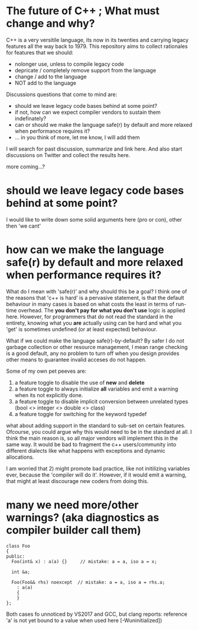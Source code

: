 # The future of C++ ; What must change and why?

C++ is a very versitile language, its now in its twenties and carrying legacy features all the way back to 1979.
This repository aims to collect rationales for features that we should:

* nolonger use, unless to compile legacy code
* depricate / completely remove support from the language
* change / add to the language
* NOT add to the language

Discussions questions that come to mind are:
* should we leave legacy code bases behind at some point? 
* if not, how can we expect compiler vendors to sustain them indefinately?
* can or should we make the language safe(r) by default and more relaxed when performance requires it?
* ... in you think of more, let me know, I will add them

I will search for past discussion, summarize and link here.
And also start discussions on Twitter and collect the results here.

more coming...?

# should we leave legacy code bases behind at some point?

I would like to write down some solid arguments here (pro or con), other then 'we cant'

# how can we make the language safe(r) by default and more relaxed when performance requires it?

What do I mean with 'safe(r)' and why should this be a goal?
I think one of the reasons that 'c++ is hard' is a pervasive statement, is that the default behaviour in many cases is based on what costs the least in terms of run-time overhead. The **you don't pay for what you don't use** logic is applied here. However, for programmers that do not read the standard in the entirety, knowing what you **are** actually using can be hard and what you 'get' is sometimes undefined (or at least expected) behaviour.

What if we could make the language safe(r)-by-default? By safer I do not garbage collection or other resource management, I mean range checking is a good default, any no problem to turn off when you design provides other means to guarantee invalid acceses do not happen.

Some of my own pet peeves are:

1) a feature toggle to disable the use of **new** and **delete** 
2) a feature toggle to always initialize **all** variables and emit a warning when its not explicitly done.
3) a feature toggle to disable implicit conversion between unrelated types (bool <> integer <> double <> class)
4) a feature toggle for switching for the keyword typedef

what about adding support in the standard to sub-set on certain features.
Ofcourse, you could argue why this would need to be in the standard at all. I think the main reason is, 
so all major vendors will implement this in the same way. It would be bad to fragment the c++ users/community into different dialects like what happens with exceptions and dynamic allocations.

I am worried that 2) might promote bad practice, like not initilizing variables ever, because the 'compiler will do it'.
However, if it would emit a warning, that might at least discourage  new coders from doing this.


# many we need more/other warnings? (aka diagnostics as compiler builder call them)

```
class Foo 
{
public:
  Foo(int& x) : a(a) {}     // mistake: a = a, iso a = x;

  int &a;
  
  Foo(Foo&& rhs) noexcept  // mistake: a = a, iso a = rhs.a;
    : a(a)
    {
    }    
};
```

Both cases fo unnoticed by VS2017 and GCC, but clang reports: reference 'a' is not yet bound to a value when used here [-Wuninitialized])









